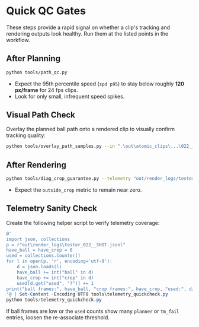 # Quick QC Gates

These steps provide a rapid signal on whether a clip's tracking and rendering outputs look healthy. Run them at the listed points in the workflow.

## After Planning

```bash
python tools/path_qc.py
```

* Expect the 95th percentile speed (``spd p95``) to stay below roughly **120 px/frame** for 24 fps clips.
* Look for only small, infrequent speed spikes.

## Visual Path Check

Overlay the planned ball path onto a rendered clip to visually confirm tracking quality:

```bash
python tools/overlay_path_samples.py --in ".\out\atomic_clips\...\022__SHOT__t3028.10-t3059.70.mp4" --path "out\render_logs\tester_022__SHOT.ball.jsonl"
```

## After Rendering

```bash
python tools/diag_crop_guarantee.py --telemetry "out/render_logs/tester_022__SHOT.jsonl"
```

* Expect the `outside_crop` metric to remain near zero.

## Telemetry Sanity Check

Create the following helper script to verify telemetry coverage:

```powershell
@'
import json, collections
p = r"out\render_logs\tester_022__SHOT.jsonl"
have_ball = have_crop = 0
used = collections.Counter()
for l in open(p, 'r', encoding='utf-8'):
    d = json.loads(l)
    have_ball += int("ball" in d)
    have_crop += int("crop" in d)
    used[d.get("used", "?")] += 1
print("ball frames:", have_ball, "crop frames:", have_crop, "used:", dict(used))
'@ | Set-Content -Encoding UTF8 tools\telemetry_quickcheck.py
python tools/telemetry_quickcheck.py
```

If ball frames are low or the `used` counts show many `planner` or `tm_fail` entries, loosen the re-associate threshold.


